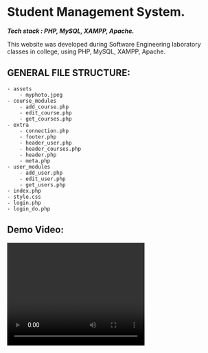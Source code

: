 # Student Management System.

***Tech stack : PHP, MySQL, XAMPP, Apache.***

This website was developed during Software Engineering laboratory classes in college, using PHP, MySQL, XAMPP, Apache.

## GENERAL FILE STRUCTURE:

	- assets
		- myphoto.jpeg
	- course_modules
		- add_course.php
		- edit_course.php
		- get_courses.php
	- extra
		- connection.php
		- footer.php
		- header_user.php
		- header_courses.php
		- header.php
		- meta.php
	- user_modules
		- add_user.php
		- edit_user.php
		- get_users.php
	- index.php
	- style.css
	- login.php
	- login_do.php

## Demo Video:

<video width="320" height="240" controls>
  <source src="https://user-images.githubusercontent.com/44949134/114293313-b109d580-9ab2-11eb-8f9f-f784d2f1d87c.mp4" type="video/mp4">
  Your browser does not support the video tag.
</video>

